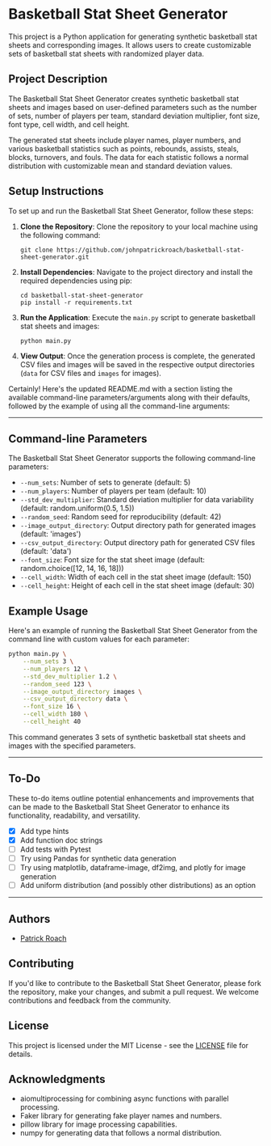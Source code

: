 # Basketball Stat Sheet Generator

This project is a Python application for generating synthetic basketball stat sheets and corresponding images.
It allows users to create customizable sets of basketball stat sheets with randomized player data.

## Project Description

The Basketball Stat Sheet Generator creates synthetic basketball stat sheets and images based on user-defined 
parameters such as the number of sets, number of players per team, standard deviation multiplier, font size, font type, 
cell width, and cell height.

The generated stat sheets include player names, player numbers, and various basketball statistics such as points, 
rebounds, assists, steals, blocks, turnovers, and fouls. 
The data for each statistic follows a normal distribution with customizable mean and standard deviation values.


## Setup Instructions

To set up and run the Basketball Stat Sheet Generator, follow these steps:

1. **Clone the Repository**: Clone the repository to your local machine using the following command:

   ```
   git clone https://github.com/johnpatrickroach/basketball-stat-sheet-generator.git
   ```

2. **Install Dependencies**: Navigate to the project directory and install the required dependencies using pip:

   ```
   cd basketball-stat-sheet-generator
   pip install -r requirements.txt
   ```

3. **Run the Application**: Execute the `main.py` script to generate basketball stat sheets and images:

   ```
   python main.py
   ```

4. **View Output**: Once the generation process is complete, the generated CSV files and images will be saved in the 
respective output directories (`data` for CSV files and `images` for images).

Certainly! Here's the updated README.md with a section listing the available command-line parameters/arguments along with their defaults, followed by the example of using all the command-line arguments:

---


## Command-line Parameters

The Basketball Stat Sheet Generator supports the following command-line parameters:

- `--num_sets`: Number of sets to generate (default: 5)
- `--num_players`: Number of players per team (default: 10)
- `--std_dev_multiplier`: Standard deviation multiplier for data variability (default: random.uniform(0.5, 1.5))
- `--random_seed`: Random seed for reproducibility (default: 42)
- `--image_output_directory`: Output directory path for generated images (default: 'images')
- `--csv_output_directory`: Output directory path for generated CSV files (default: 'data')
- `--font_size`: Font size for the stat sheet image (default: random.choice([12, 14, 16, 18]))
- `--cell_width`: Width of each cell in the stat sheet image (default: 150)
- `--cell_height`: Height of each cell in the stat sheet image (default: 30)

## Example Usage

Here's an example of running the Basketball Stat Sheet Generator from the command line with custom values for each parameter:

```bash
python main.py \
    --num_sets 3 \
    --num_players 12 \
    --std_dev_multiplier 1.2 \
    --random_seed 123 \
    --image_output_directory images \
    --csv_output_directory data \
    --font_size 16 \
    --cell_width 180 \
    --cell_height 40
```

This command generates 3 sets of synthetic basketball stat sheets and images with the specified parameters.

---

## To-Do

These to-do items outline potential enhancements and improvements that can be made to the Basketball Stat Sheet 
Generator to enhance its functionality, readability, and versatility.

- [x] Add type hints
- [x] Add function doc strings
- [ ] Add tests with Pytest
- [ ] Try using Pandas for synthetic data generation
- [ ] Try using matplotlib, dataframe-image, df2img, and plotly for image generation
- [ ] Add uniform distribution (and possibly other distributions) as an option

---

## Authors

- [Patrick Roach](https://github.com/johnpatrickroach)

## Contributing

If you'd like to contribute to the Basketball Stat Sheet Generator, please fork the repository, make your changes, 
and submit a pull request. We welcome contributions and feedback from the community.

## License

This project is licensed under the MIT License - see the [LICENSE](LICENSE) file for details.

## Acknowledgments

- aiomultiprocessing for combining async functions with parallel processing.
- Faker library for generating fake player names and numbers.
- pillow library for image processing capabilities.
- numpy for generating data that follows a normal distribution.